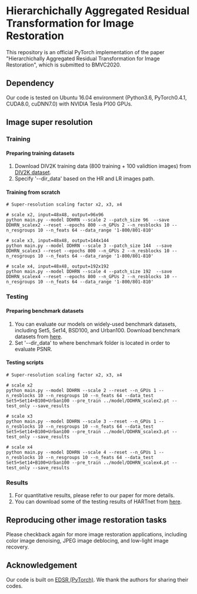 # Hierarchichally Aggregated Residual Transformation for Image Restoration

This repository is an official PyTorch implementation of the paper "Hierarchichally Aggregated Residual Transformation for Image Restoration", which is submitted to BMVC2020.

## Dependency

Our code is tested on Ubuntu 16.04 environment (Python3.6, PyTorch0.4.1, CUDA8.0, cuDNN7.0) with NVIDIA Tesla P100 GPUs.

## Image super resolution

### Training

#### Preparing training datasets

1. Download DIV2K training data (800 training + 100 validtion images) from [DIV2K dataset](https://data.vision.ee.ethz.ch/cvl/DIV2K/).
2. Specify '--dir_data' based on the HR and LR images path.

#### Training from scratch

```Shell
# Super-resolution scaling factor x2, x3, x4

# scale x2, input=48x48, output=96x96
python main.py --model DDHRN --scale 2 --patch_size 96  --save DDHRN_scalex2 --reset --epochs 800 --n_GPUs 2 --n_resblocks 10 --n_resgroups 10 --n_feats 64 --data_range '1-800/801-810'

# scale x3, input=48x48, output=144x144
python main.py --model DDHRN --scale 3 --patch_size 144  --save DDHRN_scalex3 --reset --epochs 800 --n_GPUs 2 --n_resblocks 10 --n_resgroups 10 --n_feats 64 --data_range '1-800/801-810'

# scale x4, input=48x48, output=192x192
python main.py --model DDHRN --scale 4 --patch_size 192  --save DDHRN_scalex4 --reset --epochs 800 --n_GPUs 2 --n_resblocks 10 --n_resgroups 10 --n_feats 64 --data_range '1-800/801-810'
```

### Testing

#### Preparing benchmark datasets

1. You can evaluate our models on widely-used benchmark datasets, including Set5, Set14, BSD100, and Urban100. Download benchmark datasets from [here](https://cv.snu.ac.kr/research/EDSR/benchmark.tar).
2. Set '--dir_data' to where benchmark folder is located in order to evaluate PSNR.

#### Testing scripts

```Shell
# Super-resolution scaling factor x2, x3, x4

# scale x2
python main.py --model DDHRN --scale 2 --reset --n_GPUs 1 --n_resblocks 10 --n_resgroups 10 --n_feats 64 --data_test Set5+Set14+B100+Urban100 --pre_train ../model/DDHRN_scalex2.pt --test_only --save_results

# scale x3
python main.py --model DDHRN --scale 3 --reset --n_GPUs 1 --n_resblocks 10 --n_resgroups 10 --n_feats 64 --data_test Set5+Set14+B100+Urban100 --pre_train ../model/DDHRN_scalex3.pt --test_only --save_results

# scale x4
python main.py --model DDHRN --scale 4 --reset --n_GPUs 1 --n_resblocks 10 --n_resgroups 10 --n_feats 64 --data_test Set5+Set14+B100+Urban100 --pre_train ../model/DDHRN_scalex4.pt --test_only --save_results
```
### Results
1. For quantitative results, please refer to our paper for more details.
2. You can download some of the testing results of HARTnet from [here]().

## Reproducing other image restoration tasks
Please checkback again for more image restoration applications, including color image denoising, JPEG image deblocing, and low-light image recovery.

## Acknowledgement

Our code is built on [EDSR (PyTorch)](https://github.com/thstkdgus35/EDSR-PyTorch). We thank the authors for sharing their codes.
